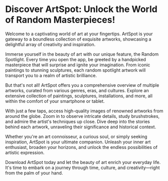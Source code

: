 # Discover ArtSpot: Unlock the World of Random Masterpieces!

Welcome to a captivating world of art at your fingertips. ArtSpot is your gateway to a boundless collection of exquisite artworks, showcasing a delightful array of creativity and inspiration.

Immerse yourself in the beauty of art with our unique feature, the Random Spotlight. Every time you open the app, be greeted by a handpicked masterpiece that will surprise and ignite your imagination. From iconic paintings to stunning sculptures, each random spotlight artwork will transport you to a realm of artistic brilliance.

But that's not all! ArtSpot offers you a comprehensive overview of multiple artworks, curated from various genres, eras, and cultures. Explore an extensive collection of paintings, sculptures, installations, and more, all within the comfort of your smartphone or tablet.

With just a few taps, access high-quality images of renowned artworks from around the globe. Zoom in to observe intricate details, study brushstrokes, and admire the artist's techniques up close. Dive deep into the stories behind each artwork, unraveling their significance and historical context.

Whether you're an art connoisseur, a curious soul, or simply seeking inspiration, ArtSpot is your ultimate companion. Unleash your inner art enthusiast, broaden your horizons, and unlock the endless possibilities of artistic expression.

Download ArtSpot today and let the beauty of art enrich your everyday life. It's time to embark on a journey through time, culture, and creativity—right from the palm of your hand.

